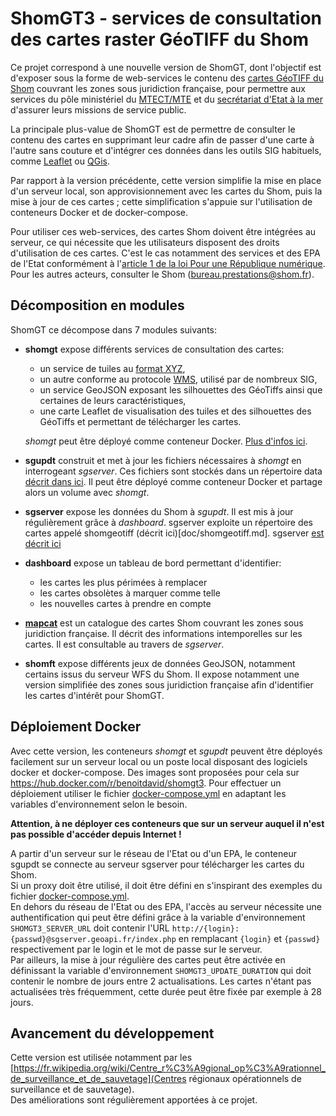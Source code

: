 # ShomGT3 - services de consultation des cartes raster GéoTIFF du Shom
Ce projet correspond à une nouvelle version de ShomGT, dont l'objectif est d'exposer sous la forme de web-services
le contenu des [cartes GéoTIFF du Shom](https://diffusion.shom.fr/loisirs/cartes-marines-geotiff.html)
couvrant les zones sous juridiction française, pour permettre aux services du pôle ministériel
du [MTECT/MTE](http://www.ecologie.gouv.fr) et du [secrétariat d'Etat à la mer](https://mer.gouv.fr/)
d'assurer leurs missions de service public.

La principale plus-value de ShomGT est de permettre de consulter le contenu des cartes en supprimant leur cadre
afin de passer d'une carte à l'autre sans couture et d'intégrer ces données dans les outils SIG habituels,
comme [Leaflet](https://leafletjs.com/) ou [QGis](https://www.qgis.org/).

Par rapport à la version précédente, cette version simplifie la mise en place d'un serveur local, son approvisionnement avec
les cartes du Shom, puis la mise à jour de ces cartes ;
cette simplification s'appuie sur l'utilisation de conteneurs Docker et de docker-compose.

Pour utiliser ces web-services, des cartes Shom doivent être intégrées au serveur, ce qui nécessite que les utilisateurs disposent des droits d'utilisation de ces cartes. C'est le cas notamment des services et des EPA de l'Etat conformément à l'[article 1 de la loi Pour une République numérique](https://www.legifrance.gouv.fr/eli/loi/2016/10/7/2016-1321/jo/texte).
Pour les autres acteurs, consulter le Shom (bureau.prestations@shom.fr).

## Décomposition en modules
ShomGT ce décompose dans 7 modules suivants:

  - **shomgt** expose différents services de consultation des cartes:
    - un service de tuiles au [format XYZ](https://en.wikipedia.org/wiki/Tiled_web_map), 
    - un autre conforme au protocole [WMS](https://www.ogc.org/standards/wms), utilisé par de nombreux SIG,
    - un service GeoJSON exposant les silhouettes des GéoTiffs ainsi que certaines de leurs caractéristiques,
    - une carte Leaflet de visualisation des tuiles et des silhouettes des GéoTiffs et permettant de télécharger les cartes.
    
    *shomgt* peut être déployé comme conteneur Docker.
    [Plus d'infos ici](shomgt).
    
  - **sgupdt** construit et met à jour les fichiers nécessaires à *shomgt* en interrogeant *sgserver*. 
    Ces fichiers sont stockés dans un répertoire data [décrit dans ici](data).
    Il peut être déployé comme conteneur Docker et partage alors un volume avec *shomgt*.
    
  - **sgserver** expose les données du Shom à *sgupdt*. Il est mis à jour régulièrement grâce à *dashboard*.
    sgserver exploite un répertoire des cartes appelé shomgeotiff (décrit ici)[doc/shomgeotiff.md].
    sgserver [est décrit ici](/sgserver)
  
  - **dashboard** expose un tableau de bord permettant d'identifier:
    - les cartes les plus périmées à remplacer
    - les cartes obsolètes à marquer comme telle
    - les nouvelles cartes à prendre en compte

  - **[mapcat](/mapcat)** est un catalogue des cartes Shom couvrant les zones sous juridiction française.
    Il décrit des informations intemporelles sur les cartes.
    Il est consultable au travers de *sgserver*.
  
  - **shomft** expose différents jeux de données GeoJSON, notamment certains issus du serveur WFS du Shom.
    Il expose notamment une version simplifiée des zones sous juridiction française afin d'identifier les cartes
    d'intérêt pour ShomGT.

## Déploiement Docker
Avec cette version, les conteneurs *shomgt* et *sgupdt* peuvent être déployés facilement sur un serveur local
ou un poste local disposant des logiciels docker et docker-compose.
Des images sont proposées pour cela sur https://hub.docker.com/r/benoitdavid/shomgt3.
Pour effectuer un déploiement utiliser le fichier [docker-compose.yml](docker-compose.yml)
en adaptant les variables d'environnement selon le besoin.

**Attention, à ne déployer ces conteneurs que sur un serveur auquel il n'est pas possible d'accéder depuis Internet !**

A partir d'un serveur sur le réseau de l'Etat ou d'un EPA,
le conteneur sgupdt se connecte au serveur sgserver pour télécharger les cartes du Shom.  
Si un proxy doit être utilisé, il doit être défini en s'inspirant des exemples
du fichier [docker-compose.yml](docker-compose.yml).  
En dehors du réseau de l'Etat ou des EPA, l'accès au serveur nécessite une authentification qui peut être défini grâce
à la variable d'environnement `SHOMGT3_SERVER_URL` doit contenir l'URL `http://{login}:{passwd}@sgserver.geoapi.fr/index.php`
en remplacant `{login}` et `{passwd}` respectivement par le login et le mot de passe sur le serveur.  
Par ailleurs, la mise à jour régulière des cartes peut être activée en définissant la variable d'environnement
`SHOMGT3_UPDATE_DURATION` qui doit contenir le nombre de jours entre 2 actualisations.
Les cartes n'étant pas actualisées très fréquemment, cette durée peut être fixée par exemple à 28 jours.

## Avancement du développement
Cette version est utilisée notamment par
les [https://fr.wikipedia.org/wiki/Centre_r%C3%A9gional_op%C3%A9rationnel_de_surveillance_et_de_sauvetage](Centres régionaux
opérationnels de surveillance et de sauvetage).  
Des améliorations sont régulièrement apportées à ce projet.


